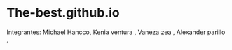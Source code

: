 # The-best.github.io
Integrantes:
Michael Hancco,
Kenia ventura , 
Vaneza zea , 
Alexander parillo ,
